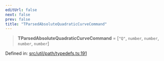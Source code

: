 ```yaml
---
editUrl: false
next: false
prev: false
title: "TParsedAbsoluteQuadraticCurveCommand"
---
```


> **TParsedAbsoluteQuadraticCurveCommand** = \[`"Q"`, `number`, `number`, `number`, `number`\]

Defined in: [src/util/path/typedefs.ts:191](https://github.com/fabricjs/fabric.js/blob/e114448a1bce9b68a3e1bba337bc0c83a35c1aa5/src/util/path/typedefs.ts#L191)
